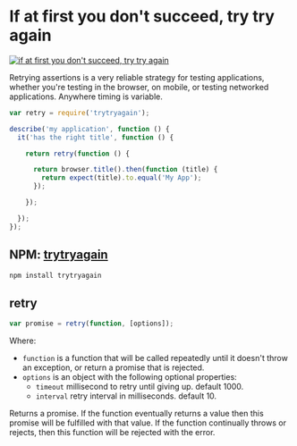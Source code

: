 # If at first you don't succeed, try try again

[![if at first you don't succeed, try try again](http://img.youtube.com/vi/WwlWgMTCp8w/0.jpg)](http://www.youtube.com/watch?v=WwlWgMTCp8w)

Retrying assertions is a very reliable strategy for testing applications, whether you're testing in the browser, on mobile, or testing networked applications. Anywhere timing is variable.

```JavaScript
var retry = require('trytryagain');

describe('my application', function () {
  it('has the right title', function () {

    return retry(function () {

      return browser.title().then(function (title) {
        return expect(title).to.equal('My App');
      });

    });

  });
});
```

## NPM: [trytryagain](https://www.npmjs.org/package/trytryagain)

```sh
npm install trytryagain
```

## retry

```JavaScript
var promise = retry(function, [options]);
```

Where:

  * `function` is a function that will be called repeatedly until it doesn't throw an exception, or return a promise that is rejected.
  * `options` is an object with the following optional properties:
    * `timeout` millisecond to retry until giving up. default 1000.
    * `interval` retry interval in milliseconds. default 10.

Returns a promise. If the function eventually returns a value then this promise will be fulfilled with that value. If the function continually throws or rejects, then this function will be rejected with the error.
